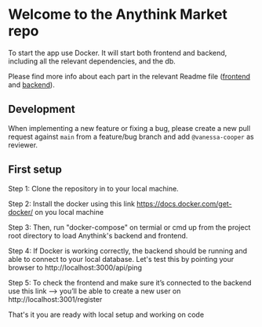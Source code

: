 # Welcome to the Anythink Market repo

To start the app use Docker. It will start both frontend and backend, including all the relevant dependencies, and the db.

Please find more info about each part in the relevant Readme file ([frontend](frontend/readme.md) and [backend](backend/README.md)).

## Development

When implementing a new feature or fixing a bug, please create a new pull request against `main` from a feature/bug branch and add `@vanessa-cooper` as reviewer.

## First setup

Step 1: Clone the repository in to your local machine.

Step 2: Install the docker using this link https://docs.docker.com/get-docker/ on you local machine

Step 3: Then, run "docker-compose" on termial or cmd up from the project root directory to load Anythink's backend and frontend.

Step 4: If Docker is working correctly, the backend should be running and able to connect to your local database. Let's test this by pointing your browser to
http://localhost:3000/api/ping

Step 5: To check the frontend and make sure it’s connected to the backend use this link --> you’ll be able to create a new user on http://localhost:3001/register

That's it you are ready with local setup and working on code
